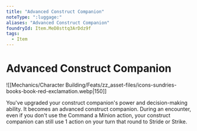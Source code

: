 ```yaml
---
title: "Advanced Construct Companion"
noteType: ":luggage:"
aliases: "Advanced Construct Companion"
foundryId: Item.MeD8sttq3ArDdz9f
tags:
  - Item
---
```


# Advanced Construct Companion
![[Mechanics/Character Building/Feats/zz_asset-files/icons-sundries-books-book-red-exclamation.webp|150]]

You've upgraded your construct companion's power and decision-making ability. It becomes an advanced construct companion. During an encounter, even if you don't use the Command a Minion action, your construct companion can still use 1 action on your turn that round to Stride or Strike.
